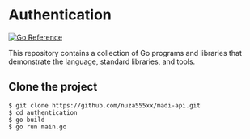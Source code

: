 # Authentication

[![Go Reference](https://pkg.go.dev/badge/golang.org/x/example.svg)](https://pkg.go.dev/golang.org/x/example)

This repository contains a collection of Go programs and libraries that
demonstrate the language, standard libraries, and tools.

## Clone the project

```
$ git clone https://github.com/nuza555xx/madi-api.git
$ cd authentication
$ go build
$ go run main.go
```
